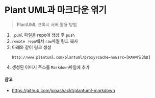 # Plant UML과 마크다운 엮기

> PlantUML 프록시 서버 활용 방법

1. `.puml` 파일을 repo에 생성 후 `push`
2. `remote repo`에서 `raw`파일 링크 복사
4. 아래와 같이 링크 생성
   ```
   http://www.plantuml.com/plantuml/proxy?cache=no&src=[RAW파일경로]
   ```
5. 생성된 이미지 주소를 `Markdown`파일에 추가

#### 참고
 - https://github.com/jonashackt/plantuml-markdown